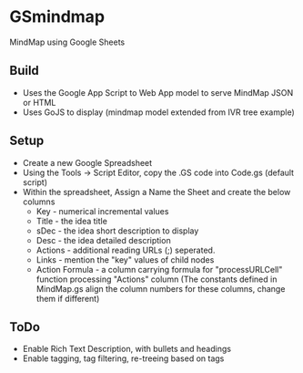 # GSmindmap
MindMap using Google Sheets

## Build
- Uses the Google App Script to Web App model to serve MindMap JSON or HTML
- Uses GoJS to display (mindmap model extended from IVR tree example)

## Setup
- Create a new Google Spreadsheet
- Using the Tools -> Script Editor, copy the .GS code into Code.gs (default script)
- Within the spreadsheet, Assign a Name the Sheet and create the below columns
    - Key - numerical incremental values
    - Title - the idea title
    - sDec - the idea short description to display
    - Desc - the idea detailed description
    - Actions - additional reading URLs (;) seperated. 
    - Links - mention the "key" values of child nodes
    - Action Formula - a column carrying formula for "processURLCell" function processing "Actions" column
    (The constants defined in MindMap.gs align the column numbers for these columns, change them if different)

## ToDo
- Enable Rich Text Description, with bullets and headings
- Enable tagging, tag filtering, re-treeing based on tags